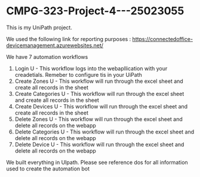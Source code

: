 # CMPG-323-Project-4---25023055

This is my UniPath project.

We used the following link for reporting purposes : https://connectedoffice-devicemanagement.azurewebsites.net/

We have 7 automation workflows

1. Login U - This workflow logs into the webapllication with your creadetials. Remeber to configure tis in your UiPath
2. Create Zones U - This workflow will run through the excel sheet and create all records in the sheet
3. Create Categories U - This workflow will run through the excel sheet and create all records in the sheet
4. Create Devices U - This workflow will run through the excel sheet and create all records in the sheet
5. Delete Zones U - This workflow will run through the excel sheet and delete all records on the webapp
6. Delete Categories U - This workflow will run through the excel sheet and delete all records on the webapp
7. Delete Device U - This workflow will run through the excel sheet and delete all records on the webapp

We built everything in UIpath. Please see reference dos for all information used to create the automation bot
